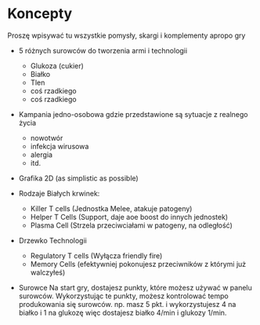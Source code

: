 # Koncepty
Proszę wpisywać tu wszystkie pomysły, skargi i komplementy apropo gry 

- 5 różnych surowców do tworzenia armi i technologii
  + Glukoza (cukier)
  + Białko
  + Tlen
  + coś rzadkiego
  + coś rzadkiego

- Kampania jedno-osobowa gdzie przedstawione są sytuacje z realnego życia
  + nowotwór
  + infekcja wirusowa
  + alergia
  + itd.

- Grafika 2D (as simplistic as possible)

- Rodzaje Białych krwinek:
    + Killer T cells
      (Jednostka Melee, atakuje patogeny)
    + Helper T Cells
      (Support, daje aoe boost do innych jednostek)
    + Plasma Cell
      (Strzela przeciwciałami w patogeny, na odległość)
    


- Drzewko Technologii
    + Regulatory T cells (Wyłącza friendly fire)
    + Memory Cells (efektywniej pokonujesz przeciwników z którymi już walczyłeś)


- Surowce
  Na start gry, dostajesz punkty, które możesz używać w panelu surowców. Wykorzystując te punkty, możesz kontrolować tempo produkowania się surowców.
  np. masz 5 pkt. i wykorzystujesz 4 na białko i 1 na glukozę więc dostajesz białko 4/min i glukozy 1/min.
  
